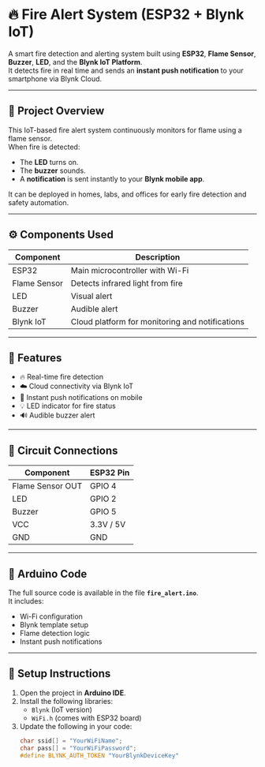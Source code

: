# 🔥 Fire Alert System (ESP32 + Blynk IoT)

A smart fire detection and alerting system built using **ESP32**, **Flame Sensor**, **Buzzer**, **LED**, and the **Blynk IoT Platform**.  
It detects fire in real time and sends an **instant push notification** to your smartphone via Blynk Cloud.

---

## 🧠 Project Overview

This IoT-based fire alert system continuously monitors for flame using a flame sensor.  
When fire is detected:
- The **LED** turns on.  
- The **buzzer** sounds.  
- A **notification** is sent instantly to your **Blynk mobile app**.

It can be deployed in homes, labs, and offices for early fire detection and safety automation.

---

## ⚙️ Components Used

| Component | Description |
|------------|-------------|
| ESP32 | Main microcontroller with Wi-Fi |
| Flame Sensor | Detects infrared light from fire |
| LED | Visual alert |
| Buzzer | Audible alert |
| Blynk IoT | Cloud platform for monitoring and notifications |

---

## 📲 Features

- 🔥 Real-time fire detection  
- ☁️ Cloud connectivity via Blynk IoT  
- 📱 Instant push notifications on mobile  
- 💡 LED indicator for fire status  
- 🔊 Audible buzzer alert  

---

## 🧩 Circuit Connections

| Component | ESP32 Pin |
|------------|-----------|
| Flame Sensor OUT | GPIO 4 |
| LED | GPIO 2 |
| Buzzer | GPIO 5 |
| VCC | 3.3V / 5V |
| GND | GND |

---

## 🧾 Arduino Code

The full source code is available in the file **`fire_alert.ino`**.  
It includes:
- Wi-Fi configuration  
- Blynk template setup  
- Flame detection logic  
- Instant push notifications  

---

## 🚀 Setup Instructions

1. Open the project in **Arduino IDE**.  
2. Install the following libraries:
   - `Blynk` (IoT version)
   - `WiFi.h` (comes with ESP32 board)  
3. Update the following in your code:
   ```cpp
   char ssid[] = "YourWiFiName";
   char pass[] = "YourWiFiPassword";
   #define BLYNK_AUTH_TOKEN "YourBlynkDeviceKey"
